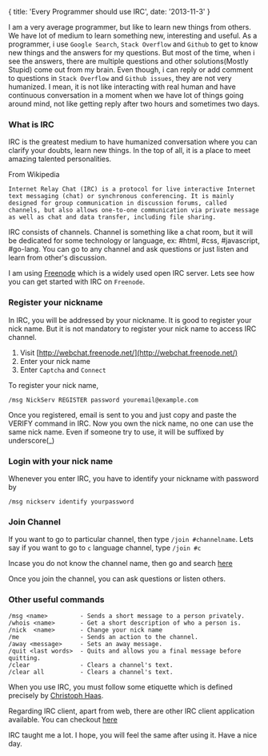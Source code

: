 {
  title: 'Every Programmer should use IRC',
  date: '2013-11-3'
}

I am a very average programmer, but like to learn new things from others. We have lot of medium to learn something new, interesting and useful. As a programmer, i use `Google Search`, `Stack Overflow` and `Github` to get to know new things and the answers for my questions. But most of the time,
when i see the answers, there are multiple questions and other solutions(Mostly Stupid) come out from my brain. Even though, i can reply or add comment to questions in `Stack Overflow` and `Github issues`, they are not very humanized. I mean, it is not like interacting with real human and have continuous conversation in a moment when we have lot of things going around mind, not like getting reply after two hours and sometimes two days.

### What is IRC

IRC is the greatest medium to have humanized conversation where you can clarify your doubts, learn new things. In the top of all, it is a place to meet amazing talented personalities.

From Wikipedia

```
Internet Relay Chat (IRC) is a protocol for live interactive Internet text messaging (chat) or synchronous conferencing. It is mainly designed for group communication in discussion forums, called channels, but also allows one-to-one communication via private message as well as chat and data transfer, including file sharing.
```

IRC consists of channels. Channel is something like a chat room, but it will be dedicated for some technology or language, ex: #html, #css, #javascript, #go-lang. You can go to any channel and ask questions or just listen and learn from other's discussion.

I am using [Freenode](http://webchat.freenode.net/) which is a widely used open IRC server.
Lets see how you can get started with IRC on `Freenode`.

### Register your nickname

In IRC, you will be addressed by your nickname. It is good to register your nick name.
But it is not mandatory to register your nick name to access IRC channel.


1. Visit [http://webchat.freenode.net/](http://webchat.freenode.net/)
2. Enter your nick name
3. Enter `Captcha` and `Connect`

To register your nick name,

```
/msg NickServ REGISTER password youremail@example.com
```

Once you registered, email is sent to you and just copy and paste the VERIFY command in IRC.
Now you own the nick name, no one can use the same nick name. Even if someone try to use, it will
be suffixed by underscore(_)

### Login with your nick name

Whenever you enter IRC, you have to identify your nickname with password by

```
/msg nickserv identify yourpassword
```

### Join Channel

If you want to go to particular channel, then type `/join #channelname`.
Lets say if you want to go to `c` language channel, type `/join #c`

Incase you do not know the channel name, then go and search [here](http://irc.netsplit.de/channels/)

Once you join the channel, you can ask questions or listen others.

### Other useful commands

```
/msg <name>         - Sends a short message to a person privately.
/whois <name>       - Get a short description of who a person is.
/nick  <name>       - Change your nick name
/me                 - Sends an action to the channel.
/away <message>     - Sets an away message.
/quit <last words>  - Quits and allows you a final message before quitting.
/clear              - Clears a channel's text.
/clear all          - Clears a channel's text.

```

When you use IRC, you must follow some etiquette which is defined precisely by
[Christoph Haas](https://workaround.org/getting-help-on-irc).

Regarding IRC client, apart from web, there are other IRC client application available.
You can checkout [here](http://en.wikipedia.org/wiki/Comparison_of_Internet_Relay_Chat_clients)


IRC taught me a lot. I hope, you will feel the same after using it.
Have a nice day.





